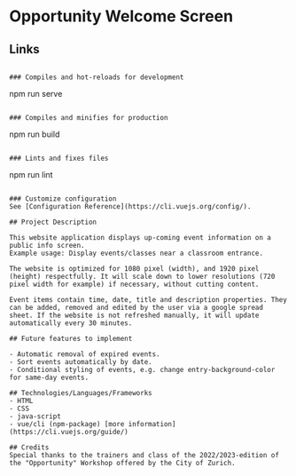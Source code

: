 # Opportunity Welcome Screen

## Links 
<!-- [Welcome Screen](https://opportunity-by-muhmuhmiau.netlify.app/) -->

<!-- [Google spread sheet (add, remove, edit content)](https://docs.google.com/spreadsheets/d/1eYj2fR4zENBDj44B_2eNcLb9q5nw5jyuhQlhweDottM/edit#gid=0)

[Repository](https://github.com/Chris-Th/welcome-screen-with-appointments-sandbox)

## Project setup
```
npm install -->
```

### Compiles and hot-reloads for development
```
npm run serve
```

### Compiles and minifies for production
```
npm run build
```

### Lints and fixes files
```
npm run lint
```

### Customize configuration
See [Configuration Reference](https://cli.vuejs.org/config/).

## Project Description

This website application displays up-coming event information on a public info screen. 
Example usage: Display events/classes near a classroom entrance.

The website is optimized for 1080 pixel (width), and 1920 pixel (height) respectfully. It will scale down to lower resolutions (720 pixel width for example) if necessary, without cutting content.

Event items contain time, date, title and description properties. They can be added, removed and edited by the user via a google spread sheet. If the website is not refreshed manually, it will update automatically every 30 minutes.  

## Future features to implement

- Automatic removal of expired events.
- Sort events automatically by date.
- Conditional styling of events, e.g. change entry-background-color for same-day events. 

## Technologies/Languages/Frameworks
- HTML 
- CSS 
- java-script
- vue/cli (npm-package) [more information](https://cli.vuejs.org/guide/)

## Credits
Special thanks to the trainers and class of the 2022/2023-edition of the "Opportunity" Workshop offered by the City of Zurich.